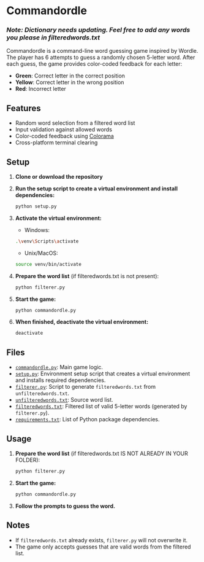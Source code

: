 # Commandordle

### *Note: Dictionary needs updating. Feel free to add any words you please in filteredwords.txt*

Commandordle is a command-line word guessing game inspired by Wordle. The player has 6 attempts to guess a randomly chosen 5-letter word. After each guess, the game provides color-coded feedback for each letter:

- **Green**: Correct letter in the correct position
- **Yellow**: Correct letter in the wrong position
- **Red**: Incorrect letter

## Features

- Random word selection from a filtered word list
- Input validation against allowed words
- Color-coded feedback using [Colorama](https://pypi.org/project/colorama/)
- Cross-platform terminal clearing

## Setup

1. **Clone or download the repository**

2. **Run the setup script to create a virtual environment and install dependencies:**
   ```bash
   python setup.py
   ```

3. **Activate the virtual environment:**
   - Windows:
   ```bash
   .\venv\Scripts\activate
   ```
   - Unix/MacOS:
   ```bash
   source venv/bin/activate
   ```

4. **Prepare the word list** (if filteredwords.txt is not present):
   ```bash
   python filterer.py
   ```

5. **Start the game:**
   ```bash
   python commandordle.py
   ```

6. **When finished, deactivate the virtual environment:**
   ```bash
   deactivate
   ```

## Files

- [`commandordle.py`](commandordle.py): Main game logic.
- [`setup.py`](setup.py): Environment setup script that creates a virtual environment and installs required dependencies.
- [`filterer.py`](filterer.py): Script to generate `filteredwords.txt` from `unfilteredwords.txt`.
- [`unfilteredwords.txt`](unfilteredwords.txt): Source word list.
- [`filteredwords.txt`](filteredwords.txt): Filtered list of valid 5-letter words (generated by `filterer.py`).
- [`requirements.txt`](requirements.txt): List of Python package dependencies.

## Usage

1. **Prepare the word list** (if filteredwords.txt IS NOT ALREADY IN YOUR FOLDER):

   ```sh
   python filterer.py
   ```

2. **Start the game:**

   ```sh
   python commandordle.py
   ```

3. **Follow the prompts to guess the word.**

## Notes

- If `filteredwords.txt` already exists, `filterer.py` will not overwrite it.
- The game only accepts guesses that are valid words from the filtered list.